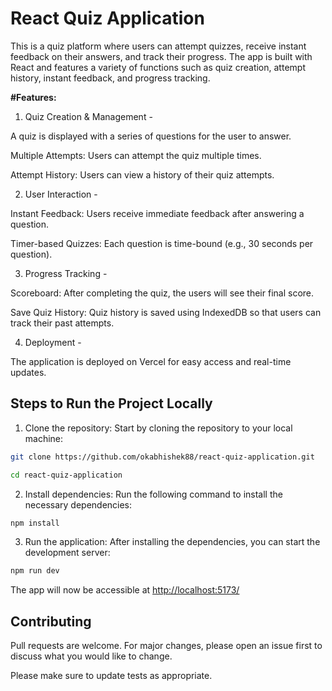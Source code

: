 # React Quiz Application

This is a quiz platform where users can attempt quizzes, receive instant feedback on their answers, and track their progress. The app is built with React and features a variety of functions such as quiz creation, attempt history, instant feedback, and progress tracking.

**#Features:**
1. Quiz Creation & Management -

A quiz is displayed with a series of questions for the user to answer.

Multiple Attempts: Users can attempt the quiz multiple times.

Attempt History: Users can view a history of their quiz attempts.

2. User Interaction -

Instant Feedback: Users receive immediate feedback after answering a question.

Timer-based Quizzes: Each question is time-bound (e.g., 30 seconds per question).

3. Progress Tracking - 

Scoreboard: After completing the quiz, the users will see their final score.

Save Quiz History: Quiz history is saved using IndexedDB so that users can track their past attempts.

4. Deployment - 

The application is deployed on Vercel for easy access and real-time updates.


## Steps to Run the Project Locally

1. Clone the repository: Start by cloning the repository to your local machine:

```bash
git clone https://github.com/okabhishek88/react-quiz-application.git

cd react-quiz-application

```

2. Install dependencies: Run the following command to install the necessary dependencies:

```bash
npm install
```

3. Run the application: After installing the dependencies, you can start the development server:
```bash
npm run dev
```
The app will now be accessible at [http://localhost:5173/](http://localhost:5173/) 

## Contributing

Pull requests are welcome. For major changes, please open an issue first
to discuss what you would like to change.

Please make sure to update tests as appropriate.